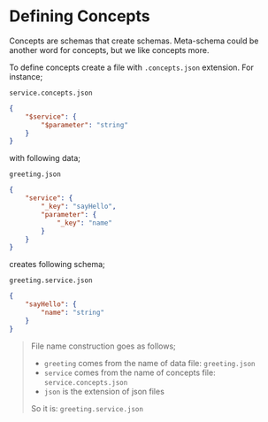 # Defining Concepts

Concepts are schemas that create schemas. Meta-schema could be another word for concepts, but we like concepts more.

To define concepts create a file with `.concepts.json` extension. For instance;

`service.concepts.json`

```json
{
    "$service": {
        "$parameter": "string"
    }
}
```

with following data;

`greeting.json`

```json
{
    "service": {
        "_key": "sayHello",
        "parameter": {
            "_key": "name"
        }
    }
}
```

creates following schema;

`greeting.service.json`

```json
{
    "sayHello": {
        "name": "string"
    }
}
```

> File name construction goes as follows;
>
> - `greeting` comes from the name of data file: `greeting.json`
> - `service` comes from the name of concepts file: `service.concepts.json`
> - `json` is the extension of json files
>
> So it is: `greeting.service.json`
